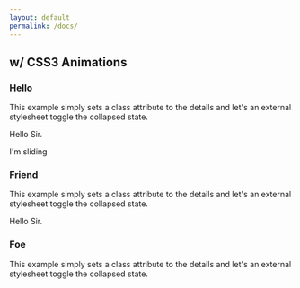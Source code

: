 ```yaml
---
layout: default
permalink: /docs/
---
```


<link rel="stylesheet" href="{{ "/css/demo.css" | prepend: site.baseurl }}">
<script src="/js/modernizr.custom.63321.js"></script>



<html lang="en">
<head>
  <meta charset="utf-8">
  <meta name="viewport" content="width=device-width">
  <script>document.documentElement.className = "js";</script>

<link rel="javascript" type="javascript" href="{{ "/js/vendor/jquery-1.9.1.js" | prepend: site.baseurl }}">
<link rel="javascript" type="javascript" href="{{ "/js/vendor/json2.js" | prepend: site.baseurl }}">

<link rel="javascript" type="javascript" href="{{ "/js/jquerycollapsecookiestorage.js" | prepend: site.baseurl }}">
<link rel="javascript" type="javascript" href="{{ "/js/jquerycollapsestorage.js" | prepend: site.baseurl }}">
<link rel="javascript" type="javascript" href="{{ "/js/jquerycollapse.js" | prepend: site.baseurl }}">

</head>
<body>
    <!-- BEGIN Showing and hiding with CSS -->
    <h2>w/ CSS3 Animations</h2>
    <div id="css3-animated-example">
      <h3>Hello</h3>
      <div>
        <div class="content">
          <p>This example simply sets a class attribute to the details and let's an
          external stylesheet toggle the collapsed state.</p>
          <p>Hello Sir.</p>
          <p>I'm sliding</p>
        </div>
      </div>
      <h3>Friend</h3>
      <div>
        <div class="content">
          <p>This example simply sets a class attribute to the details and let's an
          external stylesheet toggle the collapsed state.</p>
          <p>Hello Sir.</p>
        </div>
      </div>
      <h3>Foe</h3>
      <div>
        <div class="content">
          <p>This example simply sets a class attribute to the details and let's an
          external stylesheet toggle the collapsed state.</p>
        </div>
      </div>
    </div>
    <script>
      $("#css3-animated-example").collapse({
        accordion: true,
        open: function() {
          this.addClass("open");
          this.css({ height: this.children().outerHeight() });
        },
        close: function() {
          this.css({ height: "0px" });
          this.removeClass("open");
        }
      });
    </script>
    <!-- END Showing and hiding with CSS -->
   

</body>
</html>
